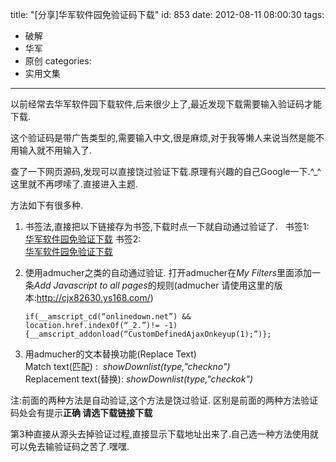 title: "[分享]华军软件园免验证码下载"
id: 853
date: 2012-08-11 08:00:30
tags: 
- 破解
- 华军
- 原创
categories: 
- 实用文集
---

以前经常去华军软件园下载软件,后来很少上了,最近发现下载需要输入验证码才能下载.

这个验证码是带广告类型的,需要输入中文,很是麻烦,对于我等懒人来说当然是能不用输入就不用输入了.

查了一下网页源码,发现可以直接饶过验证下载.原理有兴趣的自己Google一下.^_^这里就不再啰嗦了.直接进入主题.

方法如下有很多种.
<!--more-->
1. 书签法,直接把以下链接存为书签,下载时点一下就自动通过验证了.
   书签1:  
   <a href='javascript:CustomDefinedAjaxOnkeyup(1);'>华军软件园免验证下载</a>
   书签2:  
   <a href="javascript:showDownlist(type,'checkok');">华军软件园免验证下载</a>

2.  使用admucher之类的自动通过验证.
   打开admucher在*My Filters*里面添加一条*Add Javascript to all pages*的规则(admucher 请使用这里的版本:<http://cjx82630.ys168.com/>)
	```
	if(__amscript_cd(“onlinedown.net”) && location.href.indexOf(“_2.”)!= -1){__amscript_addonload(“CustomDefinedAjaxOnkeyup(1);”)};
	```
3.  用admucher的文本替换功能(Replace Text)  
	Match text(匹配) :  *showDownlist(type,"checkno")*  
    Replacement text(替换): *showDownlist(type,"checkok")*  

注:前面的两种方法是自动验证,这个方法是饶过验证. 区别是前面的两种方法验证码处会有提示**正确 请选下载链接下载**

第3种直接从源头去掉验证过程,直接显示下载地址出来了.自己选一种方法使用就可以免去输验证码之苦了.嘿嘿.